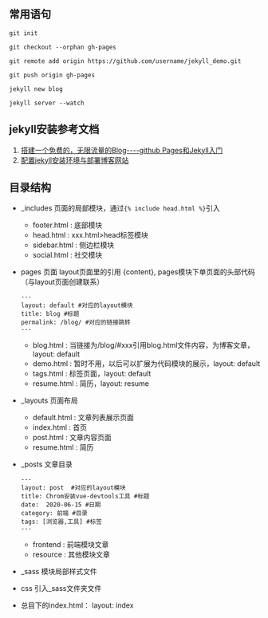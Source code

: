 ## 常用语句
`git init`

`git checkout --orphan gh-pages`

`git remote add origin https://github.com/username/jekyll_demo.git`

`git push origin gh-pages`

`jekyll new blog`

`jekyll server --watch`

## jekyll安装参考文档
1. [搭建一个免费的，无限流量的Blog----github Pages和Jekyll入门](http://www.ruanyifeng.com/blog/2012/08/blogging_with_jekyll.html)
2. [配置jekyll安装环境与部署博客网站](https://www.jianshu.com/p/58f19083138f)

## 目录结构
* _includes 页面的局部模块，通过`{% include head.html %}`引入
  * footer.html : 底部模块
  * head.html : xxx.html>head标签模块
  * sidebar.html : 侧边栏模块
  * social.html : 社交模块 
* pages 页面
  layout页面里的引用 {content}, pages模块下单页面的头部代码（与layout页面创建联系）
  ```
  ---
  layout: default #对应的layout模块
  title: blog #标题
  permalink: /blog/ #对应的链接跳转
  ---
  ```
  * blog.html : 当链接为/blog/#xxx引用blog.html文件内容，为博客文章， layout: default
  * demo.html : 暂时不用，以后可以扩展为代码模块的展示，layout: default
  * tags.html : 标签页面，layout: default
  * resume.html : 简历，layout: resume
* _layouts 页面布局
  * default.html : 文章列表展示页面
  * index.html : 首页
  * post.html : 文章内容页面
  * resume.html : 简历
* _posts 文章目录
  ```
  ---
  layout: post  #对应的layout模块
  title: Chrom安装vue-devtools工具 #标题
  date:  2020-06-15 #日期
  category: 前端 #目录
  tags: [浏览器,工具] #标签
  ---
  ```
  * frontend : 前端模块文章
  * resource : 其他模块文章

* _sass 模块局部样式文件

* css 引入_sass文件夹文件

* 总目下的index.html： layout: index

